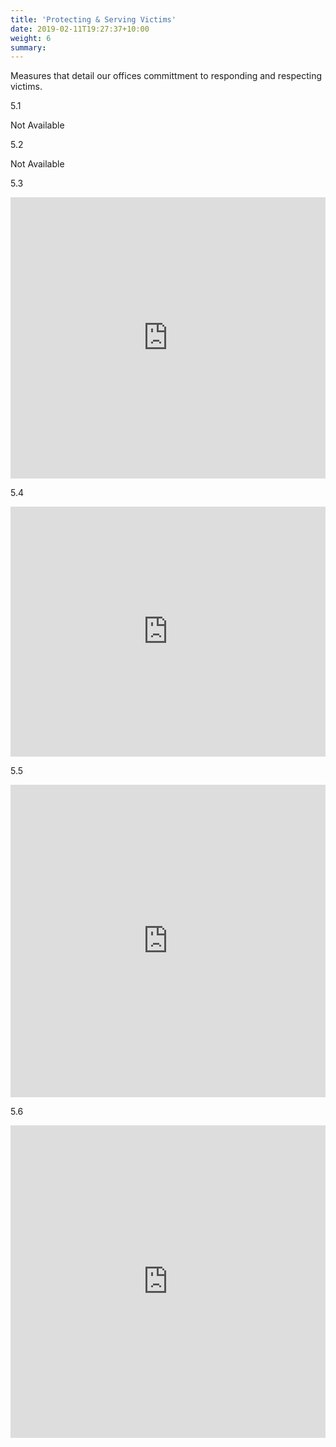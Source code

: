 ```yaml
---
title: 'Protecting & Serving Victims'
date: 2019-02-11T19:27:37+10:00
weight: 6
summary: 
---
```


Measures that detail our offices committment to responding and respecting victims.

<!--more-->

5.1

Not Available

5.2

Not Available

5.3

<iframe title="Avoiding Victim Coercion" aria-label="chart" id="datawrapper-chart-uktbO" src="https://datawrapper.dwcdn.net/uktbO/1/" scrolling="no" frameborder="0" style="width: 0; min-width: 100% !important; border: none;" height="450"></iframe><script type="text/javascript">!function(){"use strict";window.addEventListener("message",(function(a){if(void 0!==a.data["datawrapper-height"])for(var e in a.data["datawrapper-height"]){var t=document.getElementById("datawrapper-chart-"+e)||document.querySelector("iframe[src*='"+e+"']");t&&(t.style.height=a.data["datawrapper-height"][e]+"px")}}))}();
</script>

5.4

<iframe title="Addressing Violent Victimization of Children" aria-label="Interactive line chart" id="datawrapper-chart-qP12o" src="https://datawrapper.dwcdn.net/qP12o/1/" scrolling="no" frameborder="0" style="width: 0; min-width: 100% !important; border: none;" height="400"></iframe><script type="text/javascript">!function(){"use strict";window.addEventListener("message",(function(a){if(void 0!==a.data["datawrapper-height"])for(var e in a.data["datawrapper-height"]){var t=document.getElementById("datawrapper-chart-"+e)||document.querySelector("iframe[src*='"+e+"']");t&&(t.style.height=a.data["datawrapper-height"][e]+"px")}}))}();
</script>

5.5

<iframe title="Addressing Victimization of the Poor" aria-label="Interactive line chart" id="datawrapper-chart-tsyFD" src="https://datawrapper.dwcdn.net/tsyFD/1/" scrolling="no" frameborder="0" style="width: 0; min-width: 100% !important; border: none;" height="500"></iframe><script type="text/javascript">!function(){"use strict";window.addEventListener("message",(function(a){if(void 0!==a.data["datawrapper-height"])for(var e in a.data["datawrapper-height"]){var t=document.getElementById("datawrapper-chart-"+e)||document.querySelector("iframe[src*='"+e+"']");t&&(t.style.height=a.data["datawrapper-height"][e]+"px")}}))}();
</script>

5.6

<iframe title="Addressing Sexual Assault Victimization" aria-label="Interactive line chart" id="datawrapper-chart-ri94j" src="https://datawrapper.dwcdn.net/ri94j/1/" scrolling="no" frameborder="0" style="width: 0; min-width: 100% !important; border: none;" height="500"></iframe><script type="text/javascript">!function(){"use strict";window.addEventListener("message",(function(a){if(void 0!==a.data["datawrapper-height"])for(var e in a.data["datawrapper-height"]){var t=document.getElementById("datawrapper-chart-"+e)||document.querySelector("iframe[src*='"+e+"']");t&&(t.style.height=a.data["datawrapper-height"][e]+"px")}}))}();
</script>